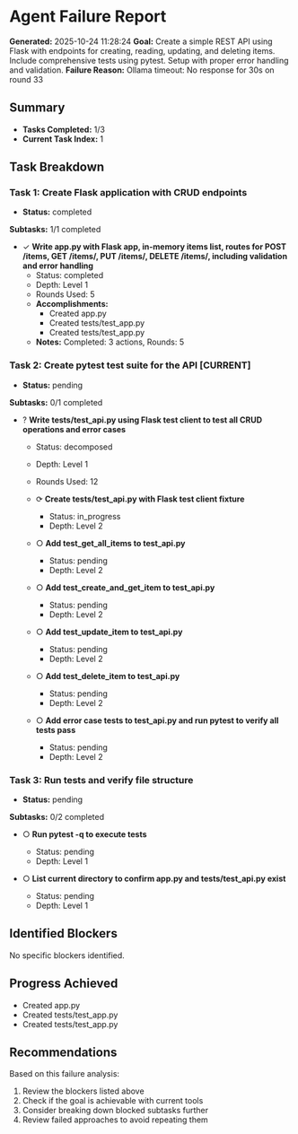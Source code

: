 # Agent Failure Report

**Generated:** 2025-10-24 11:28:24
**Goal:** Create a simple REST API using Flask with endpoints for creating, reading, updating, and deleting items. Include comprehensive tests using pytest. Setup with proper error handling and validation.
**Failure Reason:** Ollama timeout: No response for 30s on round 33

## Summary

- **Tasks Completed:** 1/3
- **Current Task Index:** 1

## Task Breakdown

### Task 1: Create Flask application with CRUD endpoints 

- **Status:** completed

**Subtasks:** 1/1 completed

- ✓ **Write app.py with Flask app, in-memory items list, routes for POST /items, GET /items/<id>, PUT /items/<id>, DELETE /items/<id>, including validation and error handling**
  - Status: completed
  - Depth: Level 1
  - Rounds Used: 5
  - **Accomplishments:**
    - Created app.py
    - Created tests/test_app.py
    - Created tests/test_app.py
  - **Notes:** Completed: 3 actions, Rounds: 5


### Task 2: Create pytest test suite for the API **[CURRENT]**

- **Status:** pending

**Subtasks:** 0/1 completed

- ? **Write tests/test_api.py using Flask test client to test all CRUD operations and error cases**
  - Status: decomposed
  - Depth: Level 1
  - Rounds Used: 12

  - ⟳ **Create tests/test_api.py with Flask test client fixture**
    - Status: in_progress
    - Depth: Level 2

  - ○ **Add test_get_all_items to test_api.py**
    - Status: pending
    - Depth: Level 2

  - ○ **Add test_create_and_get_item to test_api.py**
    - Status: pending
    - Depth: Level 2

  - ○ **Add test_update_item to test_api.py**
    - Status: pending
    - Depth: Level 2

  - ○ **Add test_delete_item to test_api.py**
    - Status: pending
    - Depth: Level 2

  - ○ **Add error case tests to test_api.py and run pytest to verify all tests pass**
    - Status: pending
    - Depth: Level 2


### Task 3: Run tests and verify file structure 

- **Status:** pending

**Subtasks:** 0/2 completed

- ○ **Run pytest -q to execute tests**
  - Status: pending
  - Depth: Level 1

- ○ **List current directory to confirm app.py and tests/test_api.py exist**
  - Status: pending
  - Depth: Level 1


## Identified Blockers

No specific blockers identified.

## Progress Achieved

- Created app.py
- Created tests/test_app.py
- Created tests/test_app.py

## Recommendations

Based on this failure analysis:
1. Review the blockers listed above
2. Check if the goal is achievable with current tools
3. Consider breaking down blocked subtasks further
4. Review failed approaches to avoid repeating them
